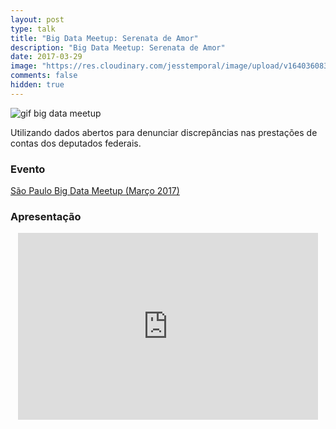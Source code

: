 ```yaml
---
layout: post
type: talk
title: "Big Data Meetup: Serenata de Amor"
description: "Big Data Meetup: Serenata de Amor"
date: 2017-03-29
image: "https://res.cloudinary.com/jesstemporal/image/upload/v1640360835/covers/palestra_kmgivn.png"
comments: false
hidden: true
---
```


![gif big data meetup](/images/bigdata-meetup/big-data-sp-meetup.gif)

Utilizando dados abertos para denunciar discrepâncias nas prestações de contas dos deputados federais.

### Evento
[São Paulo Big Data Meetup (Março 2017)](https://www.meetup.com/Sao-Paulo-Big-Data-Meetup/events/238249402/)

### Apresentação
<center>
<iframe src="https://docs.google.com/presentation/d/1s6dDLbgg7eeT3XPIC7b4asIuK4trYGQl02xb0uO_1JA/embed?start=false&loop=false&delayms=10000" frameborder="0" width="480" height="299" allowfullscreen="true" mozallowfullscreen="true" webkitallowfullscreen="true"></iframe>
